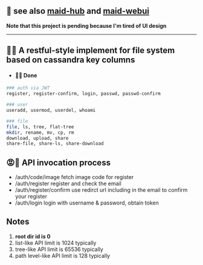 ## 👀 see also [maid-hub](https://github.com/bobbystrange/maid-hub) and [maid-webui](https://github.com/bobbystrange/maid-webui)
**Note that this project is pending because I'm tired of UI design**

---
## 🤣🤔 A restful-style implement for file system based on cassandra key columns
- #### 🖤️🖕 Done

```sh
### auth via JWT
register, register-confirm, login, passwd, passwd-confirm

### user
useradd, usermod, userdel, whoami

### file
file, ls, tree, flat-tree
mkdir, rename, mv, cp, rm
download, upload, share
share-file, share-ls, share-download
```
## 😡🤡 API invocation process
- /auth/code/image fetch image code for register
- /auth/register register and check the email
- /auth/register/confirm use redirct url including in the email to confirm your register
- /auth/login login with username & password, obtain token

## Notes
1. **root dir id is 0**
2. list-like API limit is 1024 typically
3. tree-like API limit is 65536 typically
4. path level-like API limit is 128 typically

